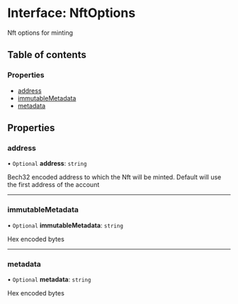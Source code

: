 # Interface: NftOptions

Nft options for minting

## Table of contents

### Properties

- [address](NftOptions.md#address)
- [immutableMetadata](NftOptions.md#immutablemetadata)
- [metadata](NftOptions.md#metadata)

## Properties

### address

• `Optional` **address**: `string`

Bech32 encoded address to which the Nft will be minted. Default will use the
first address of the account

___

### immutableMetadata

• `Optional` **immutableMetadata**: `string`

Hex encoded bytes

___

### metadata

• `Optional` **metadata**: `string`

Hex encoded bytes

